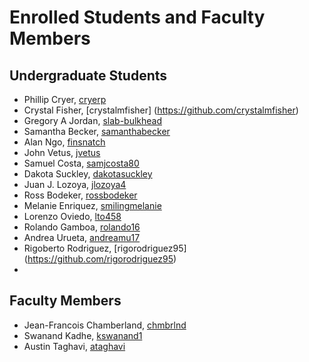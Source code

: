 Enrolled Students and Faculty Members
=====================================


Undergraduate Students
----------------------

* Phillip Cryer, [cryerp](https://github.com/cryerp)
* Crystal Fisher, [crystalmfisher] (https://github.com/crystalmfisher)
* Gregory A Jordan, [slab-bulkhead](https://github.com/slab-bulkhead)
* Samantha Becker, [samanthabecker](https://github.com/samanthabecker)
* Alan Ngo, [finsnatch](https:/github.com/finsnatch)
* John Vetus, [jvetus](https://github.com/jvetus)
* Samuel Costa, [samjcosta80](https://github/samjcosta80)
* Dakota Suckley, [dakotasuckley](https://github/dakotasuckley)
* Juan J. Lozoya, [jlozoya4](https://github.com/jlozoya4)
* Ross Bodeker, [rossbodeker](https://github.com/rossbodeker)
* Melanie Enriquez, [smilingmelanie](https://github.com/smilingmelanie)
* Lorenzo Oviedo, [lto458](https://github.com/lto458)
* Rolando Gamboa, [rolando16](https://github.com/rolandog16)
* Andrea Urueta, [andreamu17](https://github.com/andreamu17)
* Rigoberto Rodriguez, [rigorodriguez95] (https://github.com/rigorodriguez95)
* 
Faculty Members
---------------

* Jean-Francois Chamberland, [chmbrlnd](https://github.com/chmbrlnd)
* Swanand Kadhe, [kswanand1](https://github.com/Swanand-Kadhe)
* Austin Taghavi, [ataghavi](https://github.com/ATaghavi)

